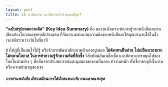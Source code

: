 ```yaml
---
layout: post
title: 15 นาทีต่อวัน เอาไปทำอะไรจึงคุ้มค่าที่สุด?
---
```


<b>“ฉบับสรุปยอดความคิด” (Key Idea Summary)</b> คือ ผลงานสังเคราะห์ความรู้จากหนังสือผลงานเขียนก้องโลกยอดขายหลักล้านเล่ม ที่จับเอาเฉพาะแก่นความคิดของหนังสือมาให้คุณอ่านจบได้ในชั่วเวลาพักระหว่างวันไม่กี่นาที 
<p>ทำให้ผู้ที่เป็นสนใจใฝ่รู้ หรือรักการพัฒนาศักยภาพตัวเองอยู่เสมอ <b>ไม่ต้องทนฝืนอ่าน ไม่เปลืองเวลามาก ไม่พลาดโอกาส ในการทำความรู้จักความคิดที่ลึกซึ้ง</b> วิสัยทัศน์อันเหลือเชื่อ และทิศทางการหมุนไปของโลกในด้านต่าง ๆ ที่กลั่นจากประสบการณ์และมุมมองของคนที่ฉลาด ทำงานหนัก ทั้งเชี่ยวชาญยิ่งในงานหรือความชำนาญของเขา

<p><h4><i>การอ่านหนังสือ มีค่าเสมือนการได้นั่งสนทนากับ คนฉลาดแห่งยุค</i></h4></p>

